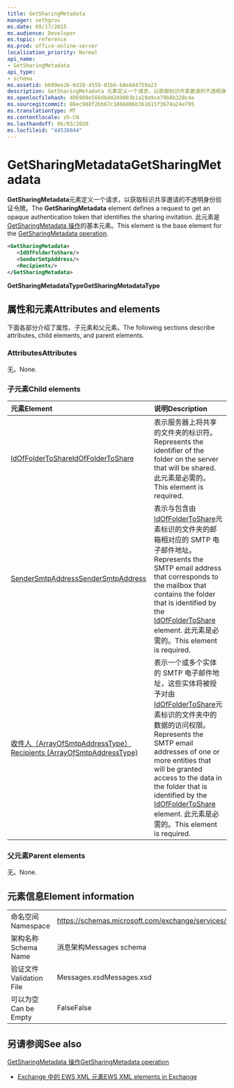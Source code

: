 ```yaml
---
title: GetSharingMetadata
manager: sethgros
ms.date: 09/17/2015
ms.audience: Developer
ms.topic: reference
ms.prod: office-online-server
localization_priority: Normal
api_name:
- GetSharingMetadata
api_type:
- schema
ms.assetid: b609ee26-6d28-4559-81b6-b8e8d4759a23
description: GetSharingMetadata 元素定义一个请求，以获取标识共享邀请的不透明身份验证令牌。 此元素是 GetSharingMetadata 操作的基本元素。
ms.openlocfilehash: 406908e566d6d4249003b1a19a9ce79b8b328c4e
ms.sourcegitcommit: 88ec988f2bb67c1866d06b361615f3674a24e795
ms.translationtype: MT
ms.contentlocale: zh-CN
ms.lasthandoff: 06/03/2020
ms.locfileid: "44530844"
---
```

# <a name="getsharingmetadata"></a><span data-ttu-id="0111a-104">GetSharingMetadata</span><span class="sxs-lookup"><span data-stu-id="0111a-104">GetSharingMetadata</span></span>

<span data-ttu-id="0111a-105">**GetSharingMetadata**元素定义一个请求，以获取标识共享邀请的不透明身份验证令牌。</span><span class="sxs-lookup"><span data-stu-id="0111a-105">The **GetSharingMetadata** element defines a request to get an opaque authentication token that identifies the sharing invitation.</span></span> <span data-ttu-id="0111a-106">此元素是[GetSharingMetadata 操作](getsharingmetadata-operation.md)的基本元素。</span><span class="sxs-lookup"><span data-stu-id="0111a-106">This element is the base element for the [GetSharingMetadata operation](getsharingmetadata-operation.md).</span></span>
  
```XML
<GetSharingMetadata>
   <IdOfFolderToShare/>
   <SenderSmtpAddress/>
   <Recipients/>
</GetSharingMetadata>
```

 <span data-ttu-id="0111a-107">**GetSharingMetadataType**</span><span class="sxs-lookup"><span data-stu-id="0111a-107">**GetSharingMetadataType**</span></span>
## <a name="attributes-and-elements"></a><span data-ttu-id="0111a-108">属性和元素</span><span class="sxs-lookup"><span data-stu-id="0111a-108">Attributes and elements</span></span>

<span data-ttu-id="0111a-109">下面各部分介绍了属性、子元素和父元素。</span><span class="sxs-lookup"><span data-stu-id="0111a-109">The following sections describe attributes, child elements, and parent elements.</span></span>
  
### <a name="attributes"></a><span data-ttu-id="0111a-110">Attributes</span><span class="sxs-lookup"><span data-stu-id="0111a-110">Attributes</span></span>

<span data-ttu-id="0111a-111">无。</span><span class="sxs-lookup"><span data-stu-id="0111a-111">None.</span></span>
  
### <a name="child-elements"></a><span data-ttu-id="0111a-112">子元素</span><span class="sxs-lookup"><span data-stu-id="0111a-112">Child elements</span></span>

|<span data-ttu-id="0111a-113">**元素**</span><span class="sxs-lookup"><span data-stu-id="0111a-113">**Element**</span></span>|<span data-ttu-id="0111a-114">**说明**</span><span class="sxs-lookup"><span data-stu-id="0111a-114">**Description**</span></span>|
|:-----|:-----|
|[<span data-ttu-id="0111a-115">IdOfFolderToShare</span><span class="sxs-lookup"><span data-stu-id="0111a-115">IdOfFolderToShare</span></span>](idoffoldertoshare.md) <br/> |<span data-ttu-id="0111a-116">表示服务器上将共享的文件夹的标识符。</span><span class="sxs-lookup"><span data-stu-id="0111a-116">Represents the identifier of the folder on the server that will be shared.</span></span> <span data-ttu-id="0111a-117">此元素是必需的。</span><span class="sxs-lookup"><span data-stu-id="0111a-117">This element is required.</span></span>  <br/> |
|[<span data-ttu-id="0111a-118">SenderSmtpAddress</span><span class="sxs-lookup"><span data-stu-id="0111a-118">SenderSmtpAddress</span></span>](sendersmtpaddress.md) <br/> |<span data-ttu-id="0111a-119">表示与包含由[IdOfFolderToShare](idoffoldertoshare.md)元素标识的文件夹的邮箱相对应的 SMTP 电子邮件地址。</span><span class="sxs-lookup"><span data-stu-id="0111a-119">Represents the SMTP email address that corresponds to the mailbox that contains the folder that is identified by the [IdOfFolderToShare](idoffoldertoshare.md) element.</span></span> <span data-ttu-id="0111a-120">此元素是必需的。</span><span class="sxs-lookup"><span data-stu-id="0111a-120">This element is required.</span></span>  <br/> |
|[<span data-ttu-id="0111a-121">收件人（ArrayOfSmtpAddressType）</span><span class="sxs-lookup"><span data-stu-id="0111a-121">Recipients (ArrayOfSmtpAddressType)</span></span>](recipients-arrayofsmtpaddresstype.md) <br/> |<span data-ttu-id="0111a-122">表示一个或多个实体的 SMTP 电子邮件地址，这些实体将被授予对由[IdOfFolderToShare](idoffoldertoshare.md)元素标识的文件夹中的数据的访问权限。</span><span class="sxs-lookup"><span data-stu-id="0111a-122">Represents the SMTP email addresses of one or more entities that will be granted access to the data in the folder that is identified by the [IdOfFolderToShare](idoffoldertoshare.md) element.</span></span> <span data-ttu-id="0111a-123">此元素是必需的。</span><span class="sxs-lookup"><span data-stu-id="0111a-123">This element is required.</span></span>  <br/> |
   
### <a name="parent-elements"></a><span data-ttu-id="0111a-124">父元素</span><span class="sxs-lookup"><span data-stu-id="0111a-124">Parent elements</span></span>

<span data-ttu-id="0111a-125">无。</span><span class="sxs-lookup"><span data-stu-id="0111a-125">None.</span></span>
  
## <a name="element-information"></a><span data-ttu-id="0111a-126">元素信息</span><span class="sxs-lookup"><span data-stu-id="0111a-126">Element information</span></span>

|||
|:-----|:-----|
|<span data-ttu-id="0111a-127">命名空间</span><span class="sxs-lookup"><span data-stu-id="0111a-127">Namespace</span></span>  <br/> |https://schemas.microsoft.com/exchange/services/2006/messages  <br/> |
|<span data-ttu-id="0111a-128">架构名称</span><span class="sxs-lookup"><span data-stu-id="0111a-128">Schema Name</span></span>  <br/> |<span data-ttu-id="0111a-129">消息架构</span><span class="sxs-lookup"><span data-stu-id="0111a-129">Messages schema</span></span>  <br/> |
|<span data-ttu-id="0111a-130">验证文件</span><span class="sxs-lookup"><span data-stu-id="0111a-130">Validation File</span></span>  <br/> |<span data-ttu-id="0111a-131">Messages.xsd</span><span class="sxs-lookup"><span data-stu-id="0111a-131">Messages.xsd</span></span>  <br/> |
|<span data-ttu-id="0111a-132">可以为空</span><span class="sxs-lookup"><span data-stu-id="0111a-132">Can be Empty</span></span>  <br/> |<span data-ttu-id="0111a-133">False</span><span class="sxs-lookup"><span data-stu-id="0111a-133">False</span></span>  <br/> |
   
## <a name="see-also"></a><span data-ttu-id="0111a-134">另请参阅</span><span class="sxs-lookup"><span data-stu-id="0111a-134">See also</span></span>



[<span data-ttu-id="0111a-135">GetSharingMetadata 操作</span><span class="sxs-lookup"><span data-stu-id="0111a-135">GetSharingMetadata operation</span></span>](getsharingmetadata-operation.md)


- [<span data-ttu-id="0111a-136">Exchange 中的 EWS XML 元素</span><span class="sxs-lookup"><span data-stu-id="0111a-136">EWS XML elements in Exchange</span></span>](ews-xml-elements-in-exchange.md)


